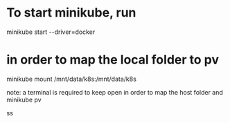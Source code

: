 # To start minikube, run
minikube start --driver=docker

# in order to map the local folder to pv
minikube mount /mnt/data/k8s:/mnt/data/k8s

note: a terminal is required to keep open in order to map the host folder and minikube pv

ss

